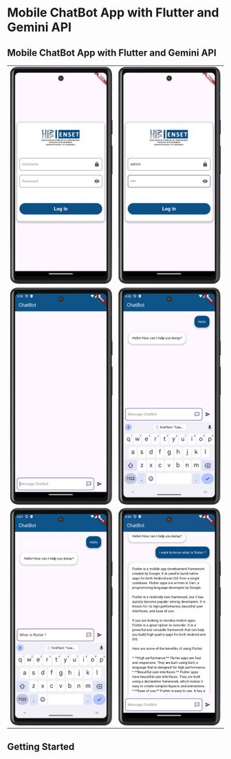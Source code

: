# Mobile ChatBot App with Flutter and Gemini API

<h2>Mobile ChatBot App with Flutter and Gemini API</h2>
<table>
    <tr>
        <td>
            <img src="screenshots/login_page.png">
        </td>
        <td>
            <img src="screenshots/login_page2.png">
        </td>
    </tr>
    <tr>
        <td>
            <img src="screenshots/chatbot_page.png">
        </td>
        <td>
            <img src="screenshots/chatbot_page2.png">
        </td>
    </tr>
    <tr>
        <td>
            <img src="screenshots/chatbot_page3.png">
        </td>
        <td>
            <img src="screenshots/chatbot_page4.png">
        </td>
    </tr>
</table>

## Getting Started

